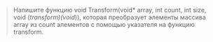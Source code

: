 > Напишите функцию void Transform(void* array, int count, int size, void (*transform)(void*)), которая преобразует элементы массива array из count элементов с помощью указателя на функцию transform.
